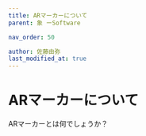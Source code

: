 ```yaml
---
title: ARマーカーについて
parent: 象 ーSoftware

nav_order: 50

author: 佐藤由弥
last_modified_at: true
---
```


# **ARマーカーについて**

ARマーカーとは何でしょうか？
